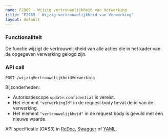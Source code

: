 ```yaml
---
name: F2969 - Wijzig vertrouwelijkheid van Verwerking
title: "F2969 - Wijzig vertrouwelijkheid van Verwerking"
layout: default
---
```


### Functionaliteit

De functie wijzigt de vertrouwelijkheid van alle acties die in het kader van de opgegeven verwerking gelogd zijn.


### API call

`POST /wijzigVertrouwelijkheidVerwerking`

Bijzonderheden:
* Autorisatiescope `update:confidential` is vereist.
* Het element `"verwerkingId"` in de request body bevat de id van de verwerking.
* Het element `"vertrouwelijkheid"` in de request body is gevuld met een nieuwe waarde.

API specificatie (OAS3) in
  [ReDoc](http://redocly.github.io/redoc/?url=https://raw.githubusercontent.com/VNG-Realisatie/gemma-verwerkingenlogging/master/docs/_content/api/oas-specification/logging-verwerkingen-api/openapi.yaml#operation/wijzigVertrouwelijkheidVerwerking),
  [Swagger](https://petstore.swagger.io/?url=https://raw.githubusercontent.com/VNG-Realisatie/gemma-verwerkingenlogging/master/docs/_content/api/oas-specification/logging-verwerkingen-api/openapi.yaml#/RPC%20calls/wijzigVertrouwelijkheidVerwerking) of
  [YAML](https://raw.githubusercontent.com/VNG-Realisatie/gemma-verwerkingenlogging/master/docs/_content/api/oas-specification/logging-verwerkingen-api/openapi.yaml).
